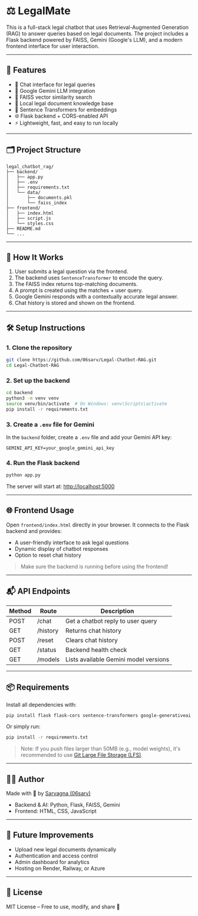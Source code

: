# ⚖️ LegalMate 

This is a full-stack legal chatbot that uses Retrieval-Augmented Generation (RAG) to answer queries based on legal documents. The project includes a Flask backend powered by FAISS, Gemini (Google's LLM), and a modern frontend interface for user interaction.

---

## 🚀 Features

- 💬 Chat interface for legal queries  
- 🧠 Google Gemini LLM integration  
- 🔎 FAISS vector similarity search  
- 📄 Local legal document knowledge base  
- 🧩 Sentence Transformers for embeddings  
- 🌐 Flask backend + CORS-enabled API  
- ⚡ Lightweight, fast, and easy to run locally  

---

## 🗂️ Project Structure

```
legal_chatbot_rag/
├── backend/
│   ├── app.py
│   ├── .env
│   ├── requirements.txt
│   └── data/
│       ├── documents.pkl
│       └── faiss_index
├── frontend/
│   ├── index.html
│   ├── script.js
│   └── styles.css
├── README.md
└── ...
```

---

## 🧠 How It Works

1. User submits a legal question via the frontend.  
2. The backend uses `SentenceTransformer` to encode the query.  
3. The FAISS index returns top-matching documents.  
4. A prompt is created using the matches + user query.  
5. Google Gemini responds with a contextually accurate legal answer.  
6. Chat history is stored and shown on the frontend.

---

## 🛠️ Setup Instructions

### 1. Clone the repository

```bash
git clone https://github.com/06sarv/Legal-Chatbot-RAG.git
cd Legal-Chatbot-RAG
```

### 2. Set up the backend

```bash
cd backend
python3 -m venv venv
source venv/bin/activate  # On Windows: venv\Scripts\activate
pip install -r requirements.txt
```

### 3. Create a `.env` file for Gemini

In the `backend` folder, create a `.env` file and add your Gemini API key:

```
GEMINI_API_KEY=your_google_gemini_api_key
```

### 4. Run the Flask backend

```bash
python app.py
```

The server will start at: [http://localhost:5000](http://localhost:5000)

---

## 🌐 Frontend Usage

Open `frontend/index.html` directly in your browser. It connects to the Flask backend and provides:

- A user-friendly interface to ask legal questions  
- Dynamic display of chatbot responses  
- Option to reset chat history  

> Make sure the backend is running before using the frontend!

---

## 📬 API Endpoints

| Method | Route      | Description                           |
|--------|------------|---------------------------------------|
| POST   | /chat      | Get a chatbot reply to user query     |
| GET    | /history   | Returns chat history                  |
| POST   | /reset     | Clears chat history                   |
| GET    | /status    | Backend health check                  |
| GET    | /models    | Lists available Gemini model versions |

---

## 📦 Requirements

Install all dependencies with:

```bash
pip install flask flask-cors sentence-transformers google-generativeai python-dotenv faiss-cpu
```

Or simply run:

```bash
pip install -r requirements.txt
```

> Note: If you push files larger than 50MB (e.g., model weights), it's recommended to use [Git Large File Storage (LFS)](https://git-lfs.github.com).

---

## 👩‍💻 Author

Made with 💙 by [Sarvagna (06sarv)](https://github.com/06sarv)  
- Backend & AI: Python, Flask, FAISS, Gemini  
- Frontend: HTML, CSS, JavaScript  

---

## 🌱 Future Improvements

- Upload new legal documents dynamically  
- Authentication and access control  
- Admin dashboard for analytics  
- Hosting on Render, Railway, or Azure  

---

## 🧾 License

MIT License – Free to use, modify, and share 🚀
